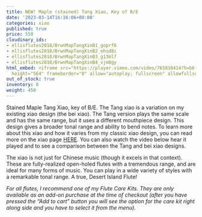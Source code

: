 ```yaml
---
title: NEW! Maple (stained) Tang Xiao, Key of B/E
date: '2023-03-14T16:16:06+00:00'
categories: xiao
published: true
price: 550
cloudinary_ids:
- ellisflutes2018/BrwnMapTangXinB1_goprf6
- ellisflutes2018/BrwnMapTangXinB2_ehsd8i
- ellisflutes2018/BrwnMapTangXinB3_g13mlf
- ellisflutes2018/BrwnMapTangXinB4_vjm8gy
html_embed: <iframe src="https://player.vimeo.com/video/765838414?h=b6f5e4b5a1" width="640"
  height="564" frameborder="0" allow="autoplay; fullscreen" allowfullscreen></iframe>
out_of_stock: true
inventory: 0
weight: 450
---
```


Stained Maple Tang Xiao, key of B/E.   The Tang xiao is a variation on my existing xiao design (the bei xiao).  The Tang version plays the same scale and has the same range, but it uses a different mouthpiece design.  This design gives a broader tonal range and ability to bend notes.  To learn more about this xiao and how it varies from my classic xiao design, you can read more on the xiao page [HERE](https://www.ellisflutes.com/world-flutes/xiao).  You can also watch the video below hear it played and to see a comparison between the Tang and bei xiao designs.

The xiao is not just for Chinese music (though it excels in that context). These are fully-realized open-holed flutes with a tremendous range, and are ideal for many forms of music. You can play in a wide variety of styles with a remarkable tonal range. A true, Desert Island Flute! 

*For all flutes, I recommend one of my Flute Care Kits. They are only available as an add-on purchase at the time of checkout (after you have pressed the “Add to cart” button you will see the option for the care kit right along side and you have to select it from the menu).*
